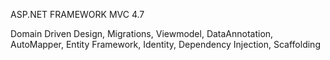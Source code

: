 ASP.NET FRAMEWORK MVC 4.7

Domain Driven Design, Migrations, Viewmodel, DataAnnotation, AutoMapper, Entity Framework, Identity, Dependency Injection, Scaffolding













